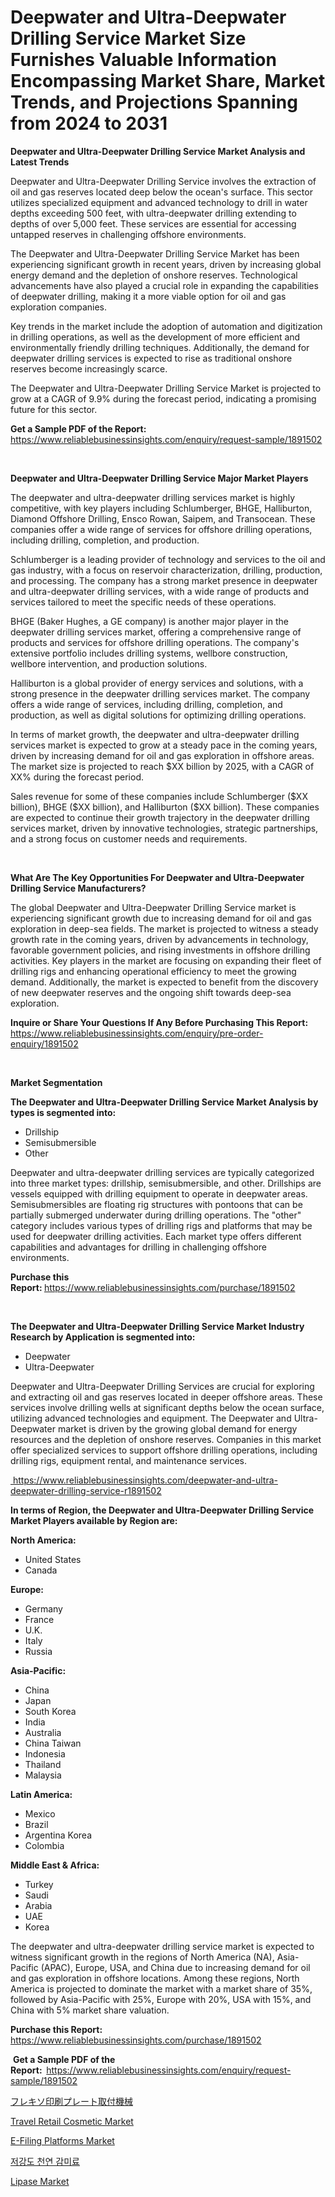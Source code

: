 <p><h1>Deepwater and Ultra-Deepwater Drilling Service Market Size Furnishes Valuable Information Encompassing Market Share, Market Trends, and Projections Spanning from 2024 to 2031</h1></p><p><strong>Deepwater and Ultra-Deepwater Drilling Service Market Analysis and Latest Trends</strong></p>
<p><p>Deepwater and Ultra-Deepwater Drilling Service involves the extraction of oil and gas reserves located deep below the ocean's surface. This sector utilizes specialized equipment and advanced technology to drill in water depths exceeding 500 feet, with ultra-deepwater drilling extending to depths of over 5,000 feet. These services are essential for accessing untapped reserves in challenging offshore environments.</p><p>The Deepwater and Ultra-Deepwater Drilling Service Market has been experiencing significant growth in recent years, driven by increasing global energy demand and the depletion of onshore reserves. Technological advancements have also played a crucial role in expanding the capabilities of deepwater drilling, making it a more viable option for oil and gas exploration companies.</p><p>Key trends in the market include the adoption of automation and digitization in drilling operations, as well as the development of more efficient and environmentally friendly drilling techniques. Additionally, the demand for deepwater drilling services is expected to rise as traditional onshore reserves become increasingly scarce.</p><p>The Deepwater and Ultra-Deepwater Drilling Service Market is projected to grow at a CAGR of 9.9% during the forecast period, indicating a promising future for this sector.</p></p>
<p><strong>Get a Sample PDF of the Report:&nbsp;</strong> <a href="https://www.reliablebusinessinsights.com/enquiry/request-sample/1891502">https://www.reliablebusinessinsights.com/enquiry/request-sample/1891502</a></p>
<p>&nbsp;</p>
<p><strong>Deepwater and Ultra-Deepwater Drilling Service Major Market Players</strong></p>
<p><p>The deepwater and ultra-deepwater drilling services market is highly competitive, with key players including Schlumberger, BHGE, Halliburton, Diamond Offshore Drilling, Ensco Rowan, Saipem, and Transocean. These companies offer a wide range of services for offshore drilling operations, including drilling, completion, and production.</p><p>Schlumberger is a leading provider of technology and services to the oil and gas industry, with a focus on reservoir characterization, drilling, production, and processing. The company has a strong market presence in deepwater and ultra-deepwater drilling services, with a wide range of products and services tailored to meet the specific needs of these operations.</p><p>BHGE (Baker Hughes, a GE company) is another major player in the deepwater drilling services market, offering a comprehensive range of products and services for offshore drilling operations. The company's extensive portfolio includes drilling systems, wellbore construction, wellbore intervention, and production solutions.</p><p>Halliburton is a global provider of energy services and solutions, with a strong presence in the deepwater drilling services market. The company offers a wide range of services, including drilling, completion, and production, as well as digital solutions for optimizing drilling operations.</p><p>In terms of market growth, the deepwater and ultra-deepwater drilling services market is expected to grow at a steady pace in the coming years, driven by increasing demand for oil and gas exploration in offshore areas. The market size is projected to reach $XX billion by 2025, with a CAGR of XX% during the forecast period.</p><p>Sales revenue for some of these companies include Schlumberger ($XX billion), BHGE ($XX billion), and Halliburton ($XX billion). These companies are expected to continue their growth trajectory in the deepwater drilling services market, driven by innovative technologies, strategic partnerships, and a strong focus on customer needs and requirements.</p></p>
<p>&nbsp;</p>
<p><strong>What Are The Key Opportunities For Deepwater and Ultra-Deepwater Drilling Service Manufacturers?</strong></p>
<p><p>The global Deepwater and Ultra-Deepwater Drilling Service market is experiencing significant growth due to increasing demand for oil and gas exploration in deep-sea fields. The market is projected to witness a steady growth rate in the coming years, driven by advancements in technology, favorable government policies, and rising investments in offshore drilling activities. Key players in the market are focusing on expanding their fleet of drilling rigs and enhancing operational efficiency to meet the growing demand. Additionally, the market is expected to benefit from the discovery of new deepwater reserves and the ongoing shift towards deep-sea exploration.</p></p>
<p><strong>Inquire or Share Your Questions If Any Before Purchasing This Report:</strong> <a href="https://www.reliablebusinessinsights.com/enquiry/pre-order-enquiry/1891502">https://www.reliablebusinessinsights.com/enquiry/pre-order-enquiry/1891502</a></p>
<p>&nbsp;</p>
<p><strong>Market Segmentation</strong></p>
<p><strong>The Deepwater and Ultra-Deepwater Drilling Service Market Analysis by types is segmented into:</strong></p>
<p><ul><li>Drillship</li><li>Semisubmersible</li><li>Other</li></ul></p>
<p><p>Deepwater and ultra-deepwater drilling services are typically categorized into three market types: drillship, semisubmersible, and other. Drillships are vessels equipped with drilling equipment to operate in deepwater areas. Semisubmersibles are floating rig structures with pontoons that can be partially submerged underwater during drilling operations. The "other" category includes various types of drilling rigs and platforms that may be used for deepwater drilling activities. Each market type offers different capabilities and advantages for drilling in challenging offshore environments.</p></p>
<p><strong>Purchase this Report:&nbsp;</strong><a href="https://www.reliablebusinessinsights.com/purchase/1891502">https://www.reliablebusinessinsights.com/purchase/1891502</a></p>
<p>&nbsp;</p>
<p><strong>The Deepwater and Ultra-Deepwater Drilling Service Market Industry Research by Application is segmented into:</strong></p>
<p><ul><li>Deepwater</li><li>Ultra-Deepwater</li></ul></p>
<p><p>Deepwater and Ultra-Deepwater Drilling Services are crucial for exploring and extracting oil and gas reserves located in deeper offshore areas. These services involve drilling wells at significant depths below the ocean surface, utilizing advanced technologies and equipment. The Deepwater and Ultra-Deepwater market is driven by the growing global demand for energy resources and the depletion of onshore reserves. Companies in this market offer specialized services to support offshore drilling operations, including drilling rigs, equipment rental, and maintenance services.</p></p>
<p><a href="https://www.reliablebusinessinsights.com/deepwater-and-ultra-deepwater-drilling-service-r1891502">&nbsp;https://www.reliablebusinessinsights.com/deepwater-and-ultra-deepwater-drilling-service-r1891502</a></p>
<p><strong>In terms of Region, the Deepwater and Ultra-Deepwater Drilling Service Market Players available by Region are:</strong></p>
<p>
    <p> <strong> North America: </strong>
        <ul>
            <li>United States</li>
            <li>Canada</li>
        </ul>
        </p> 
    <p> <strong> Europe: </strong>
        <ul>
            <li>Germany</li>
            <li>France</li>
            <li>U.K.</li>
            <li>Italy</li>
            <li>Russia</li>
        </ul>
        </p> 
    <p> <strong> Asia-Pacific: </strong>
        <ul>
            <li>China</li>
            <li>Japan</li>
            <li>South Korea</li>
            <li>India</li>
            <li>Australia</li>
            <li>China Taiwan</li>
            <li>Indonesia</li>
            <li>Thailand</li>
            <li>Malaysia</li>
        </ul>
        </p> 
    <p> <strong> Latin America: </strong>
        <ul>
            <li>Mexico</li>
            <li>Brazil</li>
            <li>Argentina Korea</li>
            <li>Colombia</li>
        </ul>
        </p> 
    <p> <strong> Middle East & Africa: </strong>
        <ul>
            <li>Turkey</li>
            <li>Saudi</li>
            <li>Arabia</li>
            <li>UAE</li>
            <li>Korea</li>
        </ul>
    </p>
    </p>
<p><p>The deepwater and ultra-deepwater drilling service market is expected to witness significant growth in the regions of North America (NA), Asia-Pacific (APAC), Europe, USA, and China due to increasing demand for oil and gas exploration in offshore locations. Among these regions, North America is projected to dominate the market with a market share of 35%, followed by Asia-Pacific with 25%, Europe with 20%, USA with 15%, and China with 5% market share valuation.</p></p>
<p><strong>Purchase this Report: </strong><a href="https://www.reliablebusinessinsights.com/purchase/1891502">https://www.reliablebusinessinsights.com/purchase/1891502</a></p>
<p>&nbsp;<strong>Get a Sample PDF of the Report:&nbsp;&nbsp;</strong><a href="https://www.reliablebusinessinsights.com/enquiry/request-sample/1891502">https://www.reliablebusinessinsights.com/enquiry/request-sample/1891502</a></p>
<p><strong></strong></p>
<p><p><a href="https://github.com/EmoryYundt1935/Market-Research-Report-List-2/blob/main/5387116115243.md">フレキソ印刷プレート取付機械</a></p><p><a href="https://github.com/madrenesphilippe/Market-Research-Report-List-1/blob/main/travel-retail-cosmetic-market.md">Travel Retail Cosmetic Market</a></p><p><a href="https://github.com/rakibtthstu9900/Market-Research-Report-List-1/blob/main/e-filing-platforms-market.md">E-Filing Platforms Market</a></p><p><a href="https://github.com/romeshmittrochakma11/Market-Research-Report-List-1/blob/main/6374017124819.md">저강도 천연 감미료</a></p><p><a href="https://issuu.com/reportprime-2/docs/lipase-market-size-2030.pptx">Lipase Market</a></p></p>